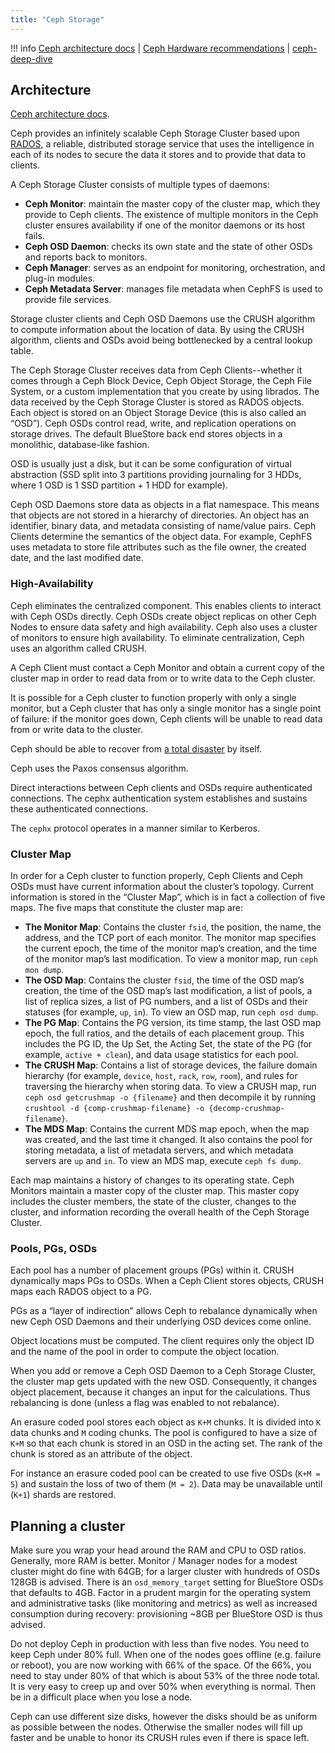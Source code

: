 ```yaml
---
title: "Ceph Storage"
---
```


!!! info
    [Ceph architecture docs](https://docs.ceph.com/en/latest/architecture/)  |
    [Ceph Hardware recommendations](https://docs.ceph.com/en/latest/start/hardware-recommendations/) |
    [ceph-deep-dive](https://github.com/wuhongsong/ceph-deep-dive)

## Architecture

[Ceph architecture docs](https://docs.ceph.com/en/latest/architecture/).

Ceph provides an infinitely scalable Ceph Storage Cluster based upon [RADOS](https://ceph.io/en/news/blog/2009/the-rados-distributed-object-store/), a reliable, distributed storage service that uses the intelligence in each of its nodes to secure the data it stores and to provide that data to clients.

A Ceph Storage Cluster consists of multiple types of daemons:

- **Ceph Monitor**: maintain the master copy of the cluster map, which they provide to Ceph clients. The existence of multiple monitors in the Ceph cluster ensures availability if one of the monitor daemons or its host fails.
- **Ceph OSD Daemon**: checks its own state and the state of other OSDs and reports back to monitors.
- **Ceph Manager**: serves as an endpoint for monitoring, orchestration, and plug-in modules.
- **Ceph Metadata Server**: manages file metadata when CephFS is used to provide file services.

Storage cluster clients and Ceph OSD Daemons use the CRUSH algorithm to compute information about the location of data. By using the CRUSH algorithm, clients and OSDs avoid being bottlenecked by a central lookup table.

The Ceph Storage Cluster receives data from Ceph Clients--whether it comes through a Ceph Block Device, Ceph Object Storage, the Ceph File System, or a custom implementation that you create by using librados. The data received by the Ceph Storage Cluster is stored as RADOS objects. Each object is stored on an Object Storage Device (this is also called an “OSD”). Ceph OSDs control read, write, and replication operations on storage drives. The default BlueStore back end stores objects in a monolithic, database-like fashion.

OSD is usually just a disk, but it can be some configuration of virtual abstraction (SSD split into 3 partitions providing journaling for 3 HDDs, where 1 OSD is 1 SSD partition + 1 HDD for example).

Ceph OSD Daemons store data as objects in a flat namespace. This means that objects are not stored in a hierarchy of directories. An object has an identifier, binary data, and metadata consisting of name/value pairs. Ceph Clients determine the semantics of the object data. For example, CephFS uses metadata to store file attributes such as the file owner, the created date, and the last modified date.

### High-Availability

Ceph eliminates the centralized component. This enables clients to interact with Ceph OSDs directly. Ceph OSDs create object replicas on other Ceph Nodes to ensure data safety and high availability. Ceph also uses a cluster of monitors to ensure high availability. To eliminate centralization, Ceph uses an algorithm called CRUSH.

A Ceph Client must contact a Ceph Monitor and obtain a current copy of the cluster map in order to read data from or to write data to the Ceph cluster.

It is possible for a Ceph cluster to function properly with only a single monitor, but a Ceph cluster that has only a single monitor has a single point of failure: if the monitor goes down, Ceph clients will be unable to read data from or write data to the cluster.

Ceph should be able to recover from [a total disaster](https://www.youtube.com/watch?v=8paAkGx2_OA) by itself.

Ceph uses the Paxos consensus algorithm.

Direct interactions between Ceph clients and OSDs require authenticated connections. The cephx authentication system establishes and sustains these authenticated connections.

The `cephx` protocol operates in a manner similar to Kerberos.

### Cluster Map

In order for a Ceph cluster to function properly, Ceph Clients and Ceph OSDs must have current information about the cluster’s topology. Current information is stored in the “Cluster Map”, which is in fact a collection of five maps. The five maps that constitute the cluster map are:

- **The Monitor Map**: Contains the cluster `fsid`, the position, the name, the address, and the TCP port of each monitor. The monitor map specifies the current epoch, the time of the monitor map’s creation, and the time of the monitor map’s last modification. To view a monitor map, run `ceph mon dump`.
- **The OSD Map**: Contains the cluster `fsid`, the time of the OSD map’s creation, the time of the OSD map’s last modification, a list of pools, a list of replica sizes, a list of PG numbers, and a list of OSDs and their statuses (for example, `up`, `in`). To view an OSD map, run `ceph osd dump`.
- **The PG Map**: Contains the PG version, its time stamp, the last OSD map epoch, the full ratios, and the details of each placement group. This includes the PG ID, the Up Set, the Acting Set, the state of the PG (for example, `active + clean`), and data usage statistics for each pool.
- **The CRUSH Map**: Contains a list of storage devices, the failure domain hierarchy (for example, `device`, `host`, `rack`, `row`, `room`), and rules for traversing the hierarchy when storing data. To view a CRUSH map, run `ceph osd getcrushmap -o {filename}` and then decompile it by running `crushtool -d {comp-crushmap-filename} -o {decomp-crushmap-filename}`.
- **The MDS Map**: Contains the current MDS map epoch, when the map was created, and the last time it changed. It also contains the pool for storing metadata, a list of metadata servers, and which metadata servers are `up` and `in`. To view an MDS map, execute `ceph fs dump`.

Each map maintains a history of changes to its operating state. Ceph Monitors maintain a master copy of the cluster map. This master copy includes the cluster members, the state of the cluster, changes to the cluster, and information recording the overall health of the Ceph Storage Cluster.

### Pools, PGs, OSDs

Each pool has a number of placement groups (PGs) within it. CRUSH dynamically maps PGs to OSDs. When a Ceph Client stores objects, CRUSH maps each RADOS object to a PG.

PGs as a “layer of indirection” allows Ceph to rebalance dynamically when new Ceph OSD Daemons and their underlying OSD devices come online. 

Object locations must be computed. The client requires only the object ID and the name of the pool in order to compute the object location.

When you add or remove a Ceph OSD Daemon to a Ceph Storage Cluster, the cluster map gets updated with the new OSD. Consequently, it changes object placement, because it changes an input for the calculations. Thus rebalancing is done (unless a flag was enabled to not rebalance).

An erasure coded pool stores each object as `K+M` chunks. It is divided into `K` data chunks and `M` coding chunks. The pool is configured to have a size of `K+M` so that each chunk is stored in an OSD in the acting set. The rank of the chunk is stored as an attribute of the object.

For instance an erasure coded pool can be created to use five OSDs (`K+M = 5`) and sustain the loss of two of them (`M = 2`). Data may be unavailable until (`K+1`) shards are restored.

## Planning a cluster

Make sure you wrap your head around the RAM and CPU to OSD ratios. Generally, more RAM is better. Monitor / Manager nodes for a modest cluster might do fine with 64GB; for a larger cluster with hundreds of OSDs 128GB is advised. There is an `osd_memory_target` setting for BlueStore OSDs that defaults to 4GB. Factor in a prudent margin for the operating system and administrative tasks (like monitoring and metrics) as well as increased consumption during recovery: provisioning ~8GB per BlueStore OSD is thus advised.

Do not deploy Ceph in production with less than five nodes. You need to keep Ceph under 80% full. When one of the nodes goes offline (e.g. failure or reboot), you are now working with 66% of the space. Of the 66%, you need to stay under 80% of that which is about 53% of the three node total. It is very easy to creep up and over 50% when everything is normal. Then be in a difficult place when you lose a node.

Ceph can use different size disks, however the disks should be as uniform as possible between the nodes. Otherwise the smaller nodes will fill up faster and be unable to honor its CRUSH rules even if there is space left.
